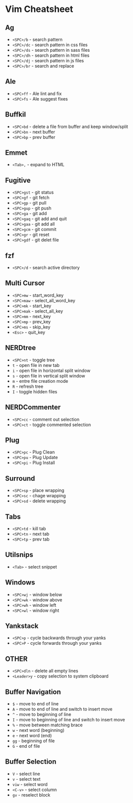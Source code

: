 # Vim Cheatsheet

## Ag
* `<SPC>/b` - search pattern
* `<SPC>/dc` - search pattern in css files
* `<SPC>/ds` - search pattern in sass files
* `<SPC>/dh` - search pattern in html files
* `<SPC>/dj` - search pattern in js files
* `<SPC>/br` - search and replace

## Ale
* `<SPC>ff` - Ale lint and fix
* `<SPC>fs` - Ale suggest fixes

## Buffkil
* `<SPC>bd` - delete a file from buffer and keep window/split
* `<SPC>bn` - next buffer
* `<SPC>bp` - prev buffer

## Emmet
* `<Tab>,` - expand to HTML

## Fugitive
* `<SPC>gst` - git status
* `<SPC>gf` - git fetch
* `<SPC>gp` - git pull
* `<SPC>gup` - git push
* `<SPC>ga` - git add
* `<SPC>gaq` - git add and quit
* `<SPC>gaa` - git add all
* `<SPC>gcm` - git commit
* `<SPC>gr` - git reset
* `<SPC>gdf` - git delet file

## fzf
* `<SPC>/d` - search active directory

## Multi Cursor
* `<SPC>mw` - start_word_key
* `<SPC>maw` - select_all_word_key
* `<SPC>mk` - start_key
* `<SPC>mak` - select_all_key
* `<SPC>mm` - next_key
* `<SPC>mp` - prev_key
* `<SPC>ms` - skip_key
* `<Esc>` - quit_key

## NERDtree
* `<SPC>nt` - toggle tree
* `t` - open file in new tab
* `i` - open file in horizontal split window
* `s` - open file in vertical split window
* `m` - entre file creation mode
* `R` - refresh tree
* `I` - toggle hidden files

## NERDCommenter
* `<SPC>cc` - comment out selection
* `<SPC>ct` - toggle commented selection

## Plug
* `<SPC>pc` - Plug Clean
* `<SPC>pu` - Plug Update
* `<SPC>pi` - Plug Install

## Surround
* `<SPC>sp` - place wrapping
* `<SPC>sc` - chage wrapping
* `<SPC>sd` - delete wrapping

## Tabs
* `<SPC>td` - kill tab
* `<SPC>tn` - next tab
* `<SPC>tp` - prev tab

## Utilsnips
* `<Tab>` - select snippet

## Windows
* `<SPC>wj` - window below
* `<SPC>wk` - window above
* `<SPC>wh` - window left
* `<SPC>wl` - window right

## Yankstack
* `<SPC>p` - cycle backwards through your yanks
* `<SPC>P` - cycle forwards through your yanks

## OTHER
* `<SPC>dln` - delete all empty lines
* `<Leader>y` - copy selection to system clipboard

## Buffer Navigation
* `$` - move to end of line
* `A` - move to end of line and switch to insert move
* `^` - move to beginning of line
* `I` - move to beginning of line and switch to insert move
* `%` - move between matching brace
* `w` - next word (beginning)
* `e` - next word (end)
* `gg` - beginning of file
* `G` - end of file

## Buffer Selection
* `V` - select line
* `v` - select text
* `viw` - select word
* `<C-v>` - select column
* `gv` - reselect block
